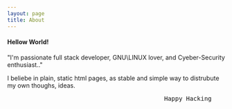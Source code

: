 ```yaml
---
layout: page
title: About
---
```


#### Hellow World!

"I'm passionate full stack developer, GNU\\LINUX lover, and Cyeber-Security enthusiast.."

I beliebe in plain, static html pages, as stable and simple way to distrubute my own thoughs, ideas.
                                     
<pre>
                                           Happy Hacking
</pre>


